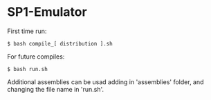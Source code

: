 # SP1-Emulator

First time run:
```console
$ bash compile_[ distribution ].sh
```

For future compiles:
```console
$ bash run.sh
```
Additional assemblies can be usad adding in 'assemblies' folder, and changing the file name in 'run.sh'.
